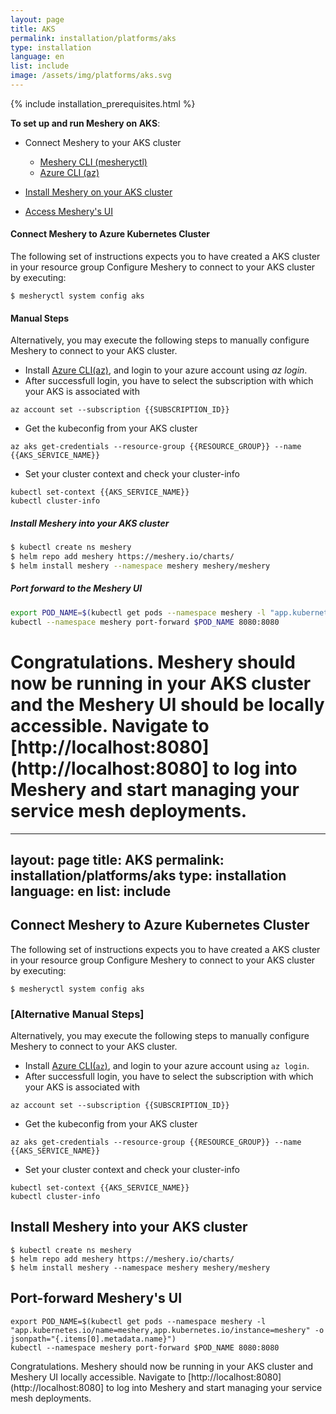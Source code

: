 ```yaml
---
layout: page
title: AKS
permalink: installation/platforms/aks
type: installation
language: en
list: include
image: /assets/img/platforms/aks.svg
---
```


{% include installation_prerequisites.html %}

**To set up and run Meshery on AKS**:

- Connect Meshery to your AKS cluster
    * [Meshery CLI (mesheryctl)](#connect-meshery-to-azure-kubernetes-cluster)
    * [Azure CLI (az)](https://docs.microsoft.com/en-us/cli/azure/install-azure-cli)

- [Install Meshery on your AKS cluster](#install-meshery-into-your-aks-cluster)
- [Access Meshery's UI](#port-forward-to-the-meshery-ui)

#### **Connect Meshery to Azure Kubernetes Cluster**

The following set of instructions expects you to have created a AKS cluster in your resource group Configure Meshery to connect to your AKS cluster by executing:

```
$ mesheryctl system config aks
```

#### **Manual Steps**

Alternatively, you may execute the following steps to manually configure Meshery to connect to your AKS cluster.

- Install [Azure CLI(az)](https://docs.microsoft.com/en-us/cli/azure/install-azure-cli), and login
to your azure account using *az login*.
- After successfull login, you have to select the subscription with which your AKS is associated with
```shell script
az account set --subscription {{SUBSCRIPTION_ID}}
```
- Get the kubeconfig from your AKS cluster
```shell script
az aks get-credentials --resource-group {{RESOURCE_GROUP}} --name {{AKS_SERVICE_NAME}}
```
- Set your cluster context and check your cluster-info
```shell script
kubectl set-context {{AKS_SERVICE_NAME}}
kubectl cluster-info
```

##### **Install Meshery into your AKS cluster** 

```sh
$ kubectl create ns meshery
$ helm repo add meshery https://meshery.io/charts/
$ helm install meshery --namespace meshery meshery/meshery
```

##### **Port forward to the Meshery UI**

```sh
export POD_NAME=$(kubectl get pods --namespace meshery -l "app.kubernetes.io/name=meshery,app.kubernetes.io/instance=meshery" -o jsonpath="{.items[0].metadata.name}")
kubectl --namespace meshery port-forward $POD_NAME 8080:8080
```

Congratulations. Meshery should now be running in your AKS cluster and the Meshery UI should be locally accessible. Navigate to [http://localhost:8080](http://localhost:8080] to log into Meshery and start managing your service mesh deployments.
=======
---
layout: page
title: AKS
permalink: installation/platforms/aks
type: installation
language: en
list: include
---

## Connect Meshery to Azure Kubernetes Cluster

The following set of instructions expects you to have created a AKS cluster in your resource group Configure Meshery to connect to your AKS cluster by executing:

```
$ mesheryctl system config aks
```

### [Alternative Manual Steps]

Alternatively, you may execute the following steps to manually configure Meshery to connect to your AKS cluster.

- Install [Azure CLI(`az`)](https://docs.microsoft.com/en-us/cli/azure/install-azure-cli), and login
to your azure account using `az login`.
- After successfull login, you have to select the subscription with which your AKS is associated with
```shell script
az account set --subscription {{SUBSCRIPTION_ID}}
```
- Get the kubeconfig from your AKS cluster
```shell script
az aks get-credentials --resource-group {{RESOURCE_GROUP}} --name {{AKS_SERVICE_NAME}}
```
- Set your cluster context and check your cluster-info
```shell script
kubectl set-context {{AKS_SERVICE_NAME}}
kubectl cluster-info
```

## Install Meshery into your AKS cluster 

```shell script
$ kubectl create ns meshery
$ helm repo add meshery https://meshery.io/charts/
$ helm install meshery --namespace meshery meshery/meshery
```

## Port-forward Meshery's UI

```shell script
export POD_NAME=$(kubectl get pods --namespace meshery -l "app.kubernetes.io/name=meshery,app.kubernetes.io/instance=meshery" -o jsonpath="{.items[0].metadata.name}")
kubectl --namespace meshery port-forward $POD_NAME 8080:8080
```

Congratulations. Meshery should now be running in your AKS cluster and Meshery UI locally accessible. Navigate to [http://localhost:8080](http://localhost:8080] to log into Meshery and start managing your service mesh deployments.